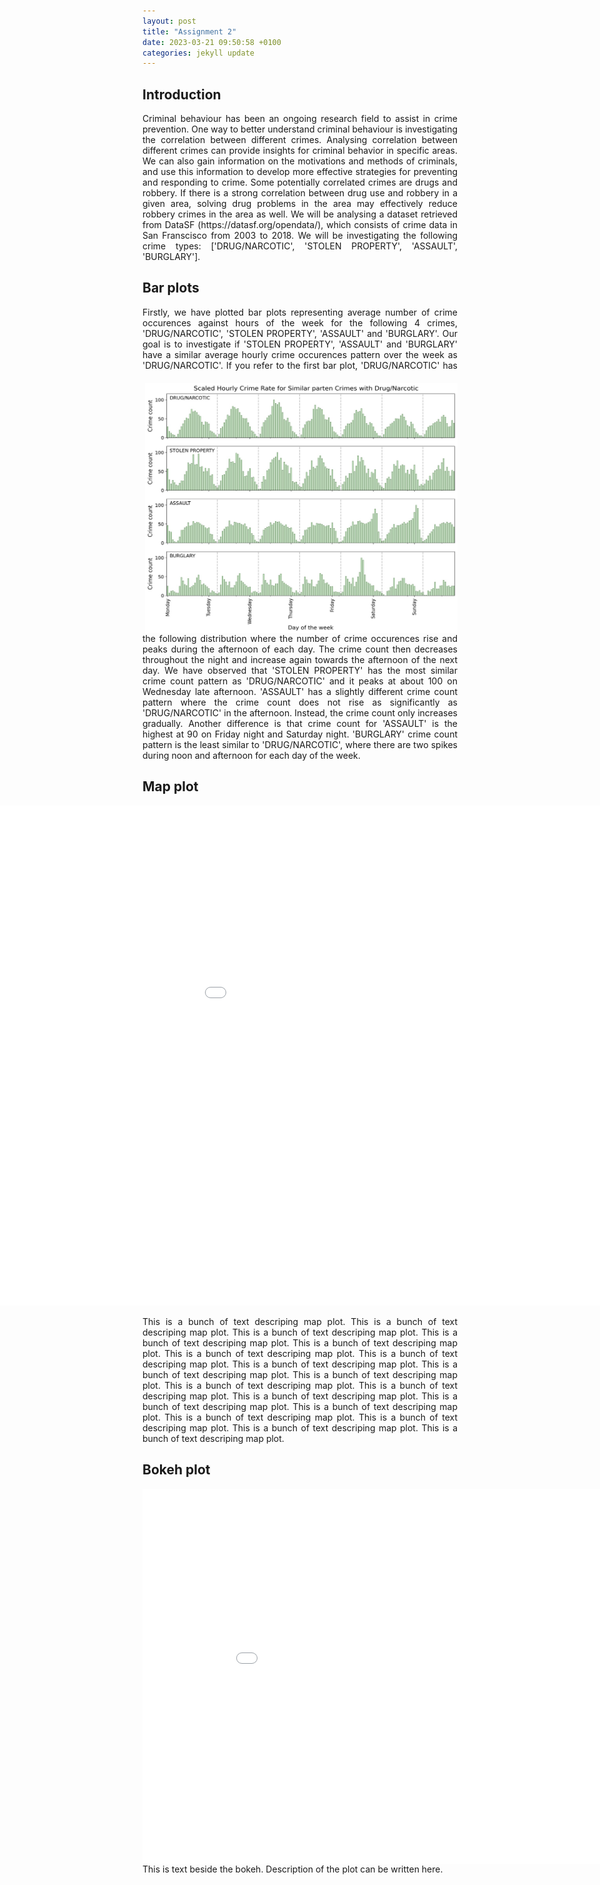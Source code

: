 ```yaml
---
layout: post
title: "Assignment 2"
date: 2023-03-21 09:50:58 +0100
categories: jekyll update
---
```


## Introduction

<div style="text-align: justify">Criminal behaviour has been an ongoing research field to assist in crime prevention. One way to better understand criminal behaviour is investigating the correlation between different crimes. Analysing correlation between different crimes can provide insights for criminal behavior in specific areas. We can also gain information on the motivations and methods of criminals, and use this information to develop more effective strategies for preventing and responding to crime. Some potentially correlated crimes are drugs and robbery. If there is a strong correlation between drug use and robbery in a given area, solving drug problems in the area may effectively reduce robbery crimes in the area as well. We will be analysing a dataset retrieved from DataSF (https://datasf.org/opendata/), which consists of crime data in San Franscisco from 2003 to 2018. We will be investigating the following crime types: ['DRUG/NARCOTIC', 'STOLEN PROPERTY', 'ASSAULT', 'BURGLARY']. </div>

## Bar plots

<div style="text-align: justify">Firstly, we have plotted bar plots representing average number of crime occurences against hours of the week for the following 4 crimes, 'DRUG/NARCOTIC', 'STOLEN PROPERTY', 'ASSAULT' and 'BURGLARY'. Our goal is to investigate if 'STOLEN PROPERTY', 'ASSAULT' and 'BURGLARY' have a similar average hourly crime occurences pattern over the week as 'DRUG/NARCOTIC'. <img style="float: right; width: 500px; height: 400px; padding-left:20px; padding-top:20px" src="/assets/images/barplot.jpg"> If you refer to the first bar plot, 'DRUG/NARCOTIC' has the following distribution where the number of crime occurences rise and peaks during the afternoon of each day. The crime count then decreases throughout the night and increase again towards the afternoon of the next day. We have observed that 'STOLEN PROPERTY' has the most similar crime count pattern as 'DRUG/NARCOTIC' and it peaks at about 100 on Wednesday late afternoon. 'ASSAULT' has a slightly different crime count pattern where the crime count does not rise as significantly as 'DRUG/NARCOTIC' in the afternoon. Instead, the crime count only increases gradually. Another difference is that crime count for 'ASSAULT' is the highest at 90 on Friday night and Saturday night. 'BURGLARY' crime count pattern is the least similar to 'DRUG/NARCOTIC', where there are two spikes during noon and afternoon for each day of the week.</div>

## Map plot

<embed 
       type="text/html" 
       src="/assets/images/map.html"
       width="1400"
       height="800"
       style="margin-left: -300px"
       >

<div style="text-align: justify"> This is a bunch of text descriping map plot. This is a bunch of text descriping map plot. This is a bunch of text descriping map plot. This is a bunch of text descriping map plot. This is a bunch of text descriping map plot. This is a bunch of text descriping map plot. This is a bunch of text descriping map plot. This is a bunch of text descriping map plot. This is a bunch of text descriping map plot. This is a bunch of text descriping map plot. This is a bunch of text descriping map plot. This is a bunch of text descriping map plot. This is a bunch of text descriping map plot. This is a bunch of text descriping map plot. This is a bunch of text descriping map plot. This is a bunch of text descriping map plot. This is a bunch of text descriping map plot. This is a bunch of text descriping map plot. This is a bunch of text descriping map plot. </div>

## Bokeh plot

<embed 
       type="text/html" 
       src="/assets/images/Bokeh.html"
       width="900"
       height="600"
       style="float: left"
       >

<div style="text-align: justify"> This is text beside the bokeh. Description of the plot can be written here. </div>

[jekyll-docs]: https://jekyllrb.com/docs/home
[jekyll-gh]: https://github.com/jekyll/jekyll
[jekyll-talk]: https://talk.jekyllrb.com/
